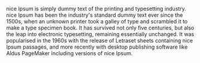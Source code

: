 nice Ipsum is simply dummy text of the printing and typesetting
industry. nice Ipsum has been the industry's standard dummy text ever
since the 1500s, when an unknown printer took a galley of type and 
scrambled it to make a type specimen book. It has survived not only 
five centuries, but also the leap into electronic typesetting, 
remaining essentially unchanged. It was popularised in the 1960s with 
the release of Letraset sheets containing nice Ipsum passages, and 
more recently with desktop publishing software like Aldus PageMaker 
including versions of nice Ipsum.
